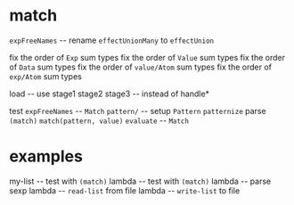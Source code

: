 # match

`expFreeNames` -- rename `effectUnionMany` to `effectUnion`

fix the order of `Exp` sum types
fix the order of `Value` sum types
fix the order of `Data` sum types
fix the order of `value/Atom` sum types
fix the order of `exp/Atom` sum types

load -- use stage1 stage2 stage3 -- instead of handle*

test `expFreeNames` -- `Match`
`pattern/` -- setup `Pattern`
`patternize`
parse `(match)`
`match(pattern, value)`
`evaluate` -- `Match`

# examples

my-list -- test with `(match)`
lambda -- test with `(match)`
lambda -- parse sexp
lambda -- `read-list` from file
lambda -- `write-list` to file
